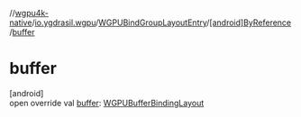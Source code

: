 //[wgpu4k-native](../../../../index.md)/[io.ygdrasil.wgpu](../../index.md)/[WGPUBindGroupLayoutEntry](../index.md)/[[android]ByReference](index.md)/[buffer](buffer.md)

# buffer

[android]\
open override val [buffer](buffer.md): [WGPUBufferBindingLayout](../../-w-g-p-u-buffer-binding-layout/index.md)